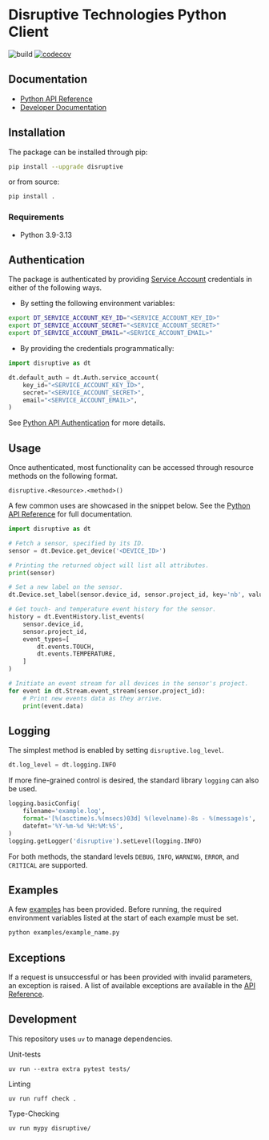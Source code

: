 # Disruptive Technologies Python Client

![build](https://github.com/disruptive-technologies/python-client/actions/workflows/build.yml/badge.svg)
[![codecov](https://codecov.io/gh/disruptive-technologies/python-client/branch/main/graph/badge.svg)](https://codecov.io/gh/disruptive-technologies/python-client)

## Documentation

- [Python API Reference](https://developer.disruptive-technologies.com/api/libraries/python/)
- [Developer Documentation](https://developer.disruptive-technologies.com/docs/)

## Installation

The package can be installed through pip:

```sh
pip install --upgrade disruptive
```

or from source:

```sh
pip install .
```

### Requirements

- Python 3.9-3.13

## Authentication

The package is authenticated by providing [Service Account](https://developer.disruptive-technologies.com/docs/service-accounts/introduction-to-service-accounts) credentials in either of the following ways.

- By setting the following environment variables:
```bash
export DT_SERVICE_ACCOUNT_KEY_ID="<SERVICE_ACCOUNT_KEY_ID>"
export DT_SERVICE_ACCOUNT_SECRET="<SERVICE_ACCOUNT_SECRET>"
export DT_SERVICE_ACCOUNT_EMAIL="<SERVICE_ACCOUNT_EMAIL>"
```

- By providing the credentials programmatically:
```python
import disruptive as dt

dt.default_auth = dt.Auth.service_account(
    key_id="<SERVICE_ACCOUNT_KEY_ID>",
    secret="<SERVICE_ACCOUNT_SECRET>",
    email="<SERVICE_ACCOUNT_EMAIL>",
)
```

See [Python API Authentication](https://developer.disruptive-technologies.com/api/libraries/python/client/authentication.html) for more details.

## Usage

Once authenticated, most functionality can be accessed through resource methods on the following format.

```
disruptive.<Resource>.<method>()
```

A few common uses are showcased in the snippet below. See the [Python API Reference](https://developer.disruptive-technologies.com/api/libraries/python/) for full documentation.

```python
import disruptive as dt

# Fetch a sensor, specified by its ID.
sensor = dt.Device.get_device('<DEVICE_ID>')

# Printing the returned object will list all attributes.
print(sensor)

# Set a new label on the sensor.
dt.Device.set_label(sensor.device_id, sensor.project_id, key='nb', value='99')

# Get touch- and temperature event history for the sensor.
history = dt.EventHistory.list_events(
    sensor.device_id,
    sensor.project_id,
    event_types=[
        dt.events.TOUCH,
        dt.events.TEMPERATURE,
    ]
)

# Initiate an event stream for all devices in the sensor's project.
for event in dt.Stream.event_stream(sensor.project_id):
    # Print new events data as they arrive.
    print(event.data)
```

## Logging
The simplest method is enabled by setting `disruptive.log_level`.
```python
dt.log_level = dt.logging.INFO
```
If more fine-grained control is desired, the standard library `logging` can also be used.
```python
logging.basicConfig(
    filename='example.log',
    format='[%(asctime)s.%(msecs)03d] %(levelname)-8s - %(message)s',
    datefmt='%Y-%m-%d %H:%M:%S',
)
logging.getLogger('disruptive').setLevel(logging.INFO)
``` 
For both methods, the standard levels `DEBUG`, `INFO`, `WARNING`, `ERROR`, and `CRITICAL` are supported.

## Examples
A few [examples](https://developer.disruptive-technologies.com/api/libraries/python/client/examples.html) has been provided. Before running, the required environment variables listed at the start of each example must be set.

```sh
python examples/example_name.py
```

## Exceptions
If a request is unsuccessful or has been provided with invalid parameters, an exception is raised. A list of available exceptions are available in the [API Reference](https://developer.disruptive-technologies.com/api/libraries/python/client/errors.html).

## Development
This repository uses `uv` to manage dependencies.

Unit-tests
```
uv run --extra extra pytest tests/
```

Linting
```
uv run ruff check .
```

Type-Checking
```
uv run mypy disruptive/
```
